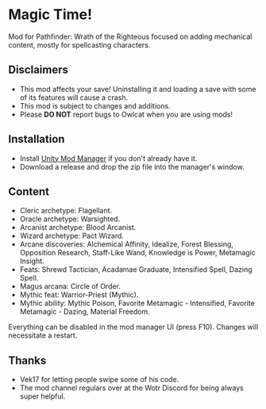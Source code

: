 # Magic Time!
Mod for Pathfinder: Wrath of the Righteous focused on adding mechanical content, mostly for spellcasting characters.

## Disclaimers
- This mod affects your save! Uninstalling it and loading a save with some of its features will cause a crash.
- This mod is subject to changes and additions.
- Please **DO NOT** report bugs to Owlcat when you are using mods!

## Installation
- Install [Unity Mod Manager](https://www.nexusmods.com/site/mods/21) if you don't already have it.
- Download a release and drop the zip file into the manager's window.

## Content
- Cleric archetype: Flagellant.
- Oracle archetype: Warsighted.
- Arcanist archetype: Blood Arcanist.
- Wizard archetype: Pact Wizard.
- Arcane discoveries: Alchemical Affinity, Idealize, Forest Blessing, Opposition Research, Staff-Like Wand, Knowledge is Power, Metamagic Insight.
- Feats: Shrewd Tactician, Acadamae Graduate, Intensified Spell, Dazing Spell.
- Magus arcana: Circle of Order.
- Mythic feat: Warrior-Priest (Mythic).
- Mythic ability: Mythic Poison, Favorite Metamagic - Intensified, Favorite Metamagic - Dazing, Material Freedom.

Everything can be disabled in the mod manager UI (press F10). Changes will necessitate a restart.

## Thanks
- Vek17 for letting people swipe some of his code.
- The mod channel regulars over at the Wotr Discord for being always super helpful.
